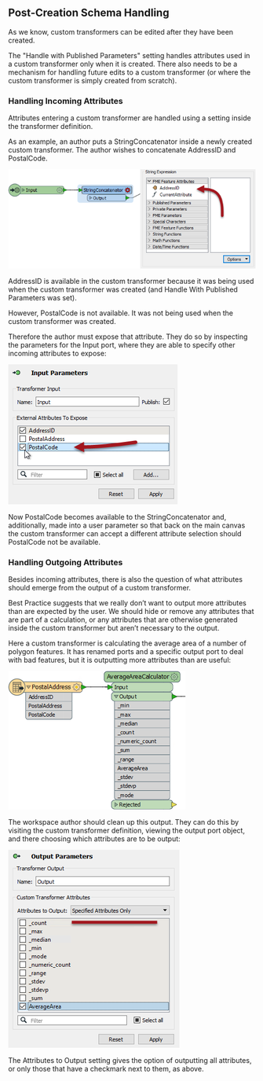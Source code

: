 ## Post-Creation Schema Handling ##

As we know, custom transformers can be edited after they have been created. 

The "Handle with Published Parameters" setting handles attributes used in a custom transformer only when it is created. There also needs to be a mechanism for handling future edits to a custom transformer (or where the custom transformer is simply created from scratch).


### Handling Incoming Attributes ###

Attributes entering a custom transformer are handled using a setting inside the transformer definition.

As an example, an author puts a StringConcatenator inside a newly created custom transformer. The author wishes to concatenate AddressID and PostalCode.

![](./Images/Img5.029.CustomTransformerNewAttributeRequired.png)

AddressID is available in the custom transformer because it was being used when the custom transformer was created (and Handle With Published Parameters was set).

However, PostalCode is not available. It was not being used when the custom transformer was created. 

Therefore the author must expose that attribute. They do so by inspecting the parameters for the Input port, where they are able to specify other incoming attributes to expose:

![](./Images/Img5.030.CustomTransformerExposingNewAttribute.png)

Now PostalCode becomes available to the StringConcatenator and, additionally, made into a user parameter so that back on the main canvas the custom transformer can accept a different attribute selection should PostalCode not be available.


### Handling Outgoing Attributes ##

Besides incoming attributes, there is also the question of what attributes should emerge from the output of a custom transformer.

Best Practice suggests that we really don’t want to output more attributes than are expected by the user. We should hide or remove any attributes that are part of a calculation, or any attributes that are otherwise generated inside the custom transformer but aren’t necessary to the output.

Here a custom transformer is calculating the average area of a number of polygon features. It has renamed ports and a specific output port to deal with bad features, but it is outputting more attributes than are useful:

![](./Images/Img5.031.CustomTransformerAttrOutputBad.png)

The workspace author should clean up this output. They can do this by visiting the custom transformer definition, viewing the output port object, and there choosing which attributes are to be output:

![](./Images/Img5.032.CustomTransformerAttrOutputGood.png)

The Attributes to Output setting gives the option of outputting all attributes, or only those that have a checkmark next to them, as above.
